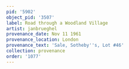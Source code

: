 ```yaml
---
pid: '5902'
object_pid: '3507'
label: Road through a Woodland Village
artist: janbrueghel
provenance_date: Nov 11 1961
provenance_location: London
provenance_text: 'Sale, Sotheby''s, Lot #46'
collection: provenance
order: '1077'
---
```


